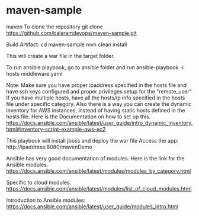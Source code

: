 # maven-sample
maven
To clone the repository
git clone https://github.com/balaramdevops/maven-sample.git

Build Artifact:
  cd maven-sample
  mvn clean install

This will create a war file in the target folder.

To run ansible playbook, go to ansible folder and run
ansible-playbook -i hosts middleware.yaml

Note: Make sure you have proper ipaddress specified in the hosts file and have ssh keys configured and proper privileges setup for the "remote_user"
If you have multiple hosts, have all the hosts/ip info specified in the hosts file under specific category.
Also there is a way you can create the dynamic inventory for AWS instances, instead of having static hosts defined in the hosts file.
Here is the Documentation on how to set up this.
https://docs.ansible.com/ansible/latest/user_guide/intro_dynamic_inventory.html#inventory-script-example-aws-ec2

This playbook will install jboss and deploy the war file
Access the app: http://ipaddress:8080/mavenDemo


Ansible has very good documentation of modules. Here is the link for the Ansible modules.
https://docs.ansible.com/ansible/latest/modules/modules_by_category.html

Specific to cloud modules:
https://docs.ansible.com/ansible/latest/modules/list_of_cloud_modules.html

Introduction to Ansible modules:
https://docs.ansible.com/ansible/latest/user_guide/modules_intro.html
  
